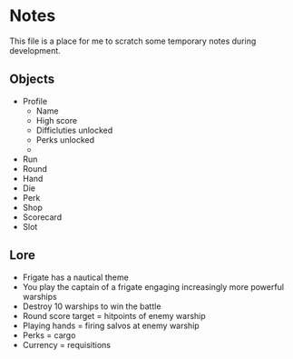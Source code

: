 # Notes

This file is a place for me to scratch some temporary notes during development.

## Objects
- Profile
  - Name
  - High score
  - Difficluties unlocked
  - Perks unlocked
  - 
- Run
- Round
- Hand
- Die
- Perk
- Shop
- Scorecard
- Slot

## Lore
- Frigate has a nautical theme
- You play the captain of a frigate engaging increasingly more powerful warships
- Destroy 10 warships to win the battle
- Round score target = hitpoints of enemy warship
- Playing hands = firing salvos at enemy warship
- Perks = cargo
- Currency = requisitions

